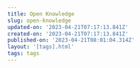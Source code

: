 ```yaml
---
title: Open Knowledge
slug: open-knowledge
updated-on: '2023-04-21T07:17:13.841Z'
created-on: '2023-04-21T07:17:13.841Z'
published-on: '2023-04-21T08:01:04.314Z'
layout: '[tags].html'
tags: tags
---
```



